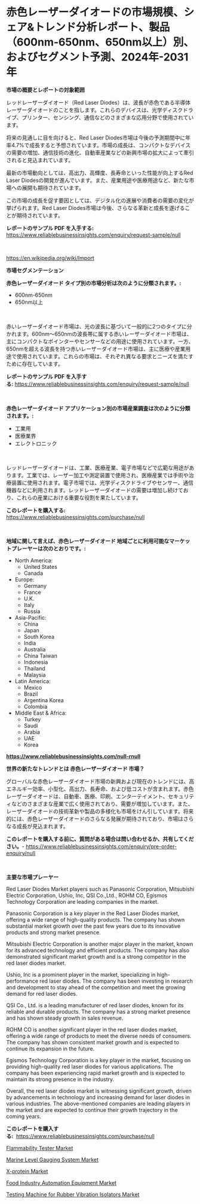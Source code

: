 <p><h1>赤色レーザーダイオードの市場規模、シェア&トレンド分析レポート、製品（600nm-650nm、650nm以上）別、およびセグメント予測、2024年-2031年</h1></p><p><strong>市場の概要とレポートの対象範囲</strong></p>
<p><p>レッドレーザーダイオード（Red Laser Diodes）は、波長が赤色である半導体レーザーダイオードのことを指します。これらのデバイスは、光学ディスクドライブ、プリンター、センシング、通信などのさまざまな応用分野で使用されています。</p><p>将来の見通しに目を向けると、Red Laser Diodes市場は今後の予測期間中に年率4.7%で成長すると予想されています。市場の成長は、コンパクトなデバイスの需要の増加、通信技術の進化、自動車産業などの新興市場の拡大によって牽引されると見込まれています。</p><p>最新の市場動向としては、高出力、高輝度、長寿命といった性能が向上するRed Laser Diodesの開発が進んでいます。また、産業用途や医療用途など、新たな市場への展開も期待されています。</p><p>この市場の成長を促す要因としては、デジタル化の進展や消費者の需要の変化が挙げられます。Red Laser Diodes市場は今後、さらなる革新と成長を遂げることが期待されています。</p></p>
<p><strong>レポートのサンプル PDF を入手する:</strong> <a href="https://www.reliablebusinessinsights.com/enquiry/request-sample/null">https://www.reliablebusinessinsights.com/enquiry/request-sample/null</a></p>
<p>&nbsp;</p>
<p><a href="https://en.wikipedia.org/wiki/Import">https://en.wikipedia.org/wiki/Import</a></p>
<p><strong>市場セグメンテーション</strong></p>
<p><strong>赤色レーザーダイオード タイプ別の市場分析は次のように分類されます。:</strong></p>
<p><ul><li>600nm-650nm</li><li>650nm以上</li></ul></p>
<p>&nbsp;</p>
<p><p>赤いレーザーダイオード市場は、光の波長に基づいて一般的に2つのタイプに分かれます。600nm〜650nmの波長帯に属する赤いレーザーダイオード市場は、主にコンパクトなポインターやセンサーなどの用途に使用されています。一方、650nmを超える波長を持つ赤いレーザーダイオード市場は、主に医療や産業用途で使用されています。これらの市場は、それぞれ異なる要求とニーズを満たすために存在しています。</p></p>
<p><strong>レポートのサンプル PDF を入手する:</strong>&nbsp;<a href="https://www.reliablebusinessinsights.com/enquiry/request-sample/null">https://www.reliablebusinessinsights.com/enquiry/request-sample/null</a></p>
<p>&nbsp;</p>
<p><strong> 赤色レーザーダイオード アプリケーション別の市場産業調査は次のように分類されます。:</strong></p>
<p><ul><li>工業用</li><li>医療業界</li><li>エレクトロニック</li></ul></p>
<p>&nbsp;</p>
<p><p>レッドレーザーダイオードは、工業、医療産業、電子市場などで広範な用途があります。工業では、レーザー加工や測定装置で使用され、医療産業では手術や治療装置に使用されます。電子市場では、光学ディスクドライブやセンサー、通信機器などに利用されます。レッドレーザーダイオードの需要は増加し続けており、これらの産業における重要な役割を果たしています。</p></p>
<p><strong>このレポートを購入する:</strong>&nbsp; <a href="https://www.reliablebusinessinsights.com/purchase/null">https://www.reliablebusinessinsights.com/purchase/null</a></p>
<p>&nbsp;</p>
<p><strong>地域に関して言えば、赤色レーザーダイオード 地域ごとに利用可能なマーケットプレーヤーは次のとおりです。:</strong></p>
<p><ul>
    <li>
        North America:
        <ul>
            <li>United States</li>
            <li>Canada</li>
        </ul>
    </li>
    <li>
        Europe:
        <ul>
            <li>Germany</li>
            <li>France</li>
            <li>U.K.</li>
            <li>Italy</li>
            <li>Russia</li>
        </ul>
    </li>
    <li>
        Asia-Pacific:
        <ul>
            <li>China</li>
            <li>Japan</li>
            <li>South Korea</li>
            <li>India</li>
            <li>Australia</li>
            <li>China Taiwan</li>
            <li>Indonesia</li>
            <li>Thailand</li>
            <li>Malaysia</li>
        </ul>
    </li>
    <li>
        Latin America:
        <ul>
            <li>Mexico</li>
            <li>Brazil</li>
            <li>Argentina Korea</li>
            <li>Colombia</li>
        </ul>
    </li>
    <li>
        Middle East & Africa:
        <ul>
            <li>Turkey</li>
            <li>Saudi</li>
            <li>Arabia</li>
            <li>UAE</li>
            <li>Korea</li>
        </ul>
    </li>
    </ul></p>
<p><strong><a href="https://www.reliablebusinessinsights.com/null-rnull">https://www.reliablebusinessinsights.com/null-rnull</a></strong>&nbsp;</p>
<p><strong>世界の新たなトレンドとは 赤色レーザーダイオード 市場？</strong></p>
<p><p>グローバルな赤色レーザーダイオード市場の新興および現在のトレンドには、高エネルギー効率、小型化、高出力、長寿命、および低コストが含まれます。赤色レーザーダイオードは、自動車、医療、印刷、エンターテイメント、セキュリティなどのさまざまな産業で広く使用されており、需要が増加しています。また、レーザーダイオードの技術革新や製品の多様化も市場をけん引しています。将来的には、赤色レーザーダイオードのさらなる発展が期待されており、市場はさらなる成長が見込まれます。</p></p>
<p><strong>このレポートを購入する前に、質問がある場合は問い合わせるか、共有してください。</strong>- <a href="https://www.reliablebusinessinsights.com/enquiry/pre-order-enquiry/null">https://www.reliablebusinessinsights.com/enquiry/pre-order-enquiry/null</a></p>
<p>&nbsp;</p>
<p><strong>主要な市場プレーヤー</strong></p>
<p><p>Red Laser Diodes Market players such as Panasonic Corporation, Mitsubishi Electric Corporation, Ushio, Inc, QSI Co.,Ltd., ROHM CO, Egismos Technology Corporation are leading companies in the market. </p><p>Panasonic Corporation is a key player in the Red Laser Diodes market, offering a wide range of high-quality products. The company has shown substantial market growth over the past few years due to its innovative products and strong market presence. </p><p>Mitsubishi Electric Corporation is another major player in the market, known for its advanced technology and efficient products. The company has also demonstrated significant market growth and is a strong competitor in the red laser diodes market.</p><p>Ushio, Inc is a prominent player in the market, specializing in high-performance red laser diodes. The company has been investing in research and development to stay ahead of the competition and meet the growing demand for red laser diodes.</p><p>QSI Co., Ltd. is a leading manufacturer of red laser diodes, known for its reliable and durable products. The company has a strong market presence and has shown steady growth in sales revenue.</p><p>ROHM CO is another significant player in the red laser diodes market, offering a wide range of products to meet the diverse needs of consumers. The company has shown consistent market growth and is expected to continue its expansion in the future.</p><p>Egismos Technology Corporation is a key player in the market, focusing on providing high-quality red laser diodes for various applications. The company has been experiencing rapid market growth and is expected to maintain its strong presence in the industry.</p><p>Overall, the red laser diodes market is witnessing significant growth, driven by advancements in technology and increasing demand for laser diodes in various industries. The above-mentioned companies are leading players in the market and are expected to continue their growth trajectory in the coming years.</p></p>
<p><strong>このレポートを購入する:</strong>&nbsp;&nbsp;<a href="https://www.reliablebusinessinsights.com/purchase/null">https://www.reliablebusinessinsights.com/purchase/null</a></p>
<p><p><a href="https://issuu.com/reportprime-2/docs/flammability-tester-market-size-2030.pptx">Flammability Tester Market</a></p><p><a href="https://medium.com/@carlahoustonh51/marine-level-gauging-system-market-report-by-product-type-pressure-level-gauging-system-radar-aaf8111d615a">Marine Level Gauging System Market</a></p><p><a href="https://github.com/kumertitash/Market-Research-Report-List-1/blob/main/x-protein-market.md">X-protein Market</a></p><p><a href="https://github.com/amapolalg/Market-Research-Report-List-1/blob/main/food-industry-automation-equipment-market.md">Food Industry Automation Equipment Market</a></p><p><a href="https://medium.com/@daveblock12/testing-machine-for-rubber-vibration-isolators-market-industry-trends-and-forecast-for-period-d76d0845a6c7">Testing Machine for Rubber Vibration Isolators Market</a></p></p>